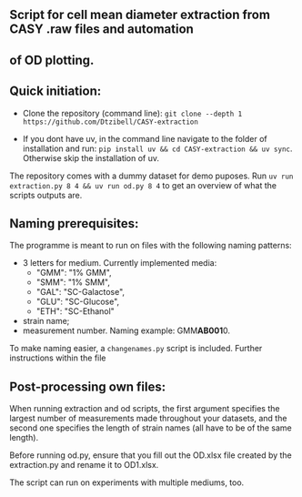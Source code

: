 ## Script for cell mean diameter extraction from CASY .raw files and automation
## of OD plotting.

## Quick initiation:

- Clone the repository (command line): 
```git clone --depth 1 https://github.com/Dtzibell/CASY-extraction```

- If you dont have uv, in the command line navigate to the folder of installation and run: 
```pip install uv && cd CASY-extraction && uv sync```. Otherwise skip the installation of uv.

The repository comes with a dummy dataset for demo puposes. Run 
```uv run extraction.py 8 4 && uv run od.py 8 4``` to get an overview of what 
the scripts outputs are.

## Naming prerequisites:
The programme is meant to run on files with the following naming patterns:
- 3 letters for medium. Currently implemented media:
    - "GMM": "1% GMM",
    - "SMM": "1% SMM",
    - "GAL": "SC-Galactose",
    - "GLU": "SC-Glucose",
    - "ETH": "SC-Ethanol"
- strain name;
- measurement number.
Naming example: GMM**AB001**0.

To make naming easier, a ```changenames.py``` script is included. Further instructions
within the file

## Post-processing own files:
When running extraction and od scripts, the first argument specifies the largest 
number of measurements made throughout your datasets, and the second one specifies 
the length of strain names (all have to be of the same length).

Before running od.py, ensure that you fill out the OD.xlsx file created by the 
extraction.py and rename it to OD1.xlsx.

The script can run on experiments with multiple mediums, too.
